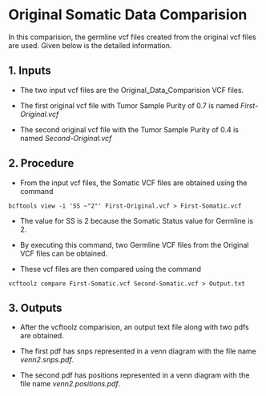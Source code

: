 # Original Somatic Data Comparision

In this comparision, the germline vcf files created from the original vcf files are used. Given below is the detailed information.

## 1. Inputs

* The two input vcf files are the Original_Data_Comparision VCF files.

* The first original vcf file with Tumor Sample Purity of 0.7 is named *First-Original.vcf*

* The second original vcf file with the Tumor Sample Purity of 0.4 is named *Second-Original.vcf*

## 2. Procedure

* From the input vcf files, the Somatic VCF files are obtained using the command

```
bcftools view -i 'SS ~"2"' First-Original.vcf > First-Somatic.vcf
```

* The value for SS is 2 because the Somatic Status value for Germline is 2.

* By executing this command, two Germline VCF files from the Original VCF files can be obtained.

* These vcf files are then compared using the command

```
vcftoolz compare First-Somatic.vcf Second-Somatic.vcf > Output.txt
```

## 3. Outputs

* After the vcftoolz comparision, an output text file along with two pdfs are obtained.

* The first pdf has snps represented in a venn diagram with the file name *venn2.snps.pdf*.

* The second pdf has positions represented in a venn diagram with the file name *venn2.positions.pdf*.
